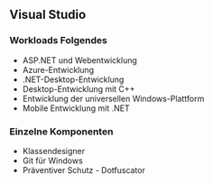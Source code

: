 ## Visual Studio

### Workloads Folgendes

- ASP.NET und Webentwicklung
- Azure-Entwicklung
- .NET-Desktop-Entwicklung
- Desktop-Entwicklung mit C++
- Entwicklung der universellen Windows-Plattform
- Mobile Entwicklung mit .NET

###  Einzelne Komponenten 

- Klassendesigner
- Git für Windows
- Präventiver Schutz - Dotfuscator